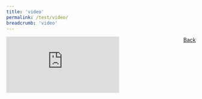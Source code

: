 ```yaml
---
title: 'video'
permalink: /test/video/
breadcrumb: 'video'
---
```

<a href="/Sharing Sessions/English-Sessions/synopsis1/" style="float:right;">Back</a>
<div class="video-container">
  <iframe src="https://www.youtube.com/embed/d6fmLlW8eoE" frameborder="0" allow="accelerometer; autoplay; encrypted-media; gyroscope; picture-in-picture" allowfullscreen></iframe></div>
